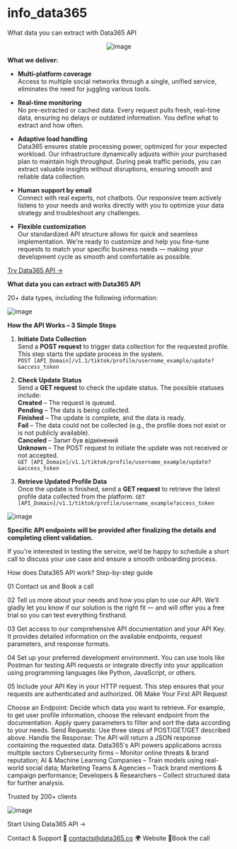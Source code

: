 # info_data365
What data you can extract with Data365 API

<p align="center">
  <img src="https://github.com/user-attachments/assets/30df924c-a66b-48a2-9015-c9824f45a139" alt="image" />
</p>

**What we deliver:**

- **Multi-platform coverage**  
  Access to multiple social networks through a single, unified service, eliminates the need for juggling various tools.

- **Real-time monitoring**  
  No pre-extracted or cached data. Every request pulls fresh, real-time data, ensuring no delays or outdated information. You define what to extract and how often.

- **Adaptive load handling**  
  Data365 ensures stable processing power, optimized for your expected workload. Our infrastructure dynamically adjusts within your purchased plan to maintain high throughput. During peak traffic periods, you can extract valuable insights without disruptions, ensuring smooth and reliable data collection.

- **Human support by email**  
  Connect with real experts, not chatbots. Our responsive team actively listens to your needs and works directly with you to optimize your data strategy and troubleshoot any challenges.

- **Flexible customization**  
  Our standardized API structure allows for quick and seamless implementation. We're ready to customize and help you fine-tune requests to match your specific business needs — making your development cycle as smooth and comfortable as possible.


[Try Data365 API →](https://data365.co)

**What data you can extract with Data365 API**

20+ data types, including the following information:

![image](https://github.com/user-attachments/assets/a6c3415e-7201-4f1c-8744-ad2621996dd7)

**How the API Works – 3 Simple Steps**

1. **Initiate Data Collection**  
   Send a **POST request** to trigger data collection for the requested profile. This step starts the update process in the system.  
   `POST [API_Domain]/v1.1/tiktok/profile/username_example/update?&access_token`

2. **Check Update Status**  
   Send a **GET request** to check the update status. The possible statuses include:  
   **Created** – The request is queued.  
   **Pending** – The data is being collected.  
   **Finished** – The update is complete, and the data is ready.  
   **Fail** – The data could not be collected (e.g., the profile does not exist or is not publicly available).  
   **Canceled** – Запит був відмінений  
   **Unknown** – The POST request to initiate the update was not received or not accepted.  
   `GET [API_Domain]/v1.1/tiktok/profile/username_example/update?&access_token`

3. **Retrieve Updated Profile Data**  
   Once the update is finished, send a **GET request** to retrieve the latest profile data collected from the platform.
   `GET [API_Domain]/v1.1/tiktok/profile/username_example?access_token`


![image](https://github.com/user-attachments/assets/77847f0a-6d20-492e-a617-86ee6b66c8e7)

**Specific API endpoints will be provided after finalizing the details and completing client validation.**

If you're interested in testing the service, we’d be happy to schedule a short call to discuss your use case and ensure a smooth onboarding process.

How does Data365 API work?
Step-by-step guide

01
Contact us and Book a call

02
Tell us more about your needs and how you plan to use our API. We’ll gladly let you know if our solution is the right fit — and will offer you a free trial so you can test everything firsthand.


03
Get access to our comprehensive API documentation and your API Key. It provides detailed information on the available endpoints, request parameters, and response formats.


04
Set up your preferred development environment. You can use tools like Postman for testing API requests or integrate directly into your application using programming languages like Python, JavaScript, or others.


05
Include your API Key in your HTTP request. This step ensures that your requests are authenticated and authorized.
06
Make Your First API Request


Choose an Endpoint: Decide which data you want to retrieve. For example, to get user profile information, choose the relevant endpoint from the documentation.
Apply query parameters to filter and sort the data according to your needs.
Send Requests: Use three steps of POST/GET/GET described above. 
Handle the Response: The API will return a JSON response containing the requested data.
Data365's API powers applications across multiple sectors
Cybersecurity firms – Monitor online threats & brand reputation;
AI & Machine Learning Companies – Train models using real-world social data;
Marketing Teams & Agencies – Track brand mentions & campaign performance;
Developers & Researchers – Collect structured data for further analysis.

Trusted by 200+ clients

![image](https://github.com/user-attachments/assets/954894d4-c693-4d51-8a26-caa7f43b4e11)

Start Using Data365 API →

Contact & Support
📧 contacts@data365.co
🌍 Website
🔗Book the call  






